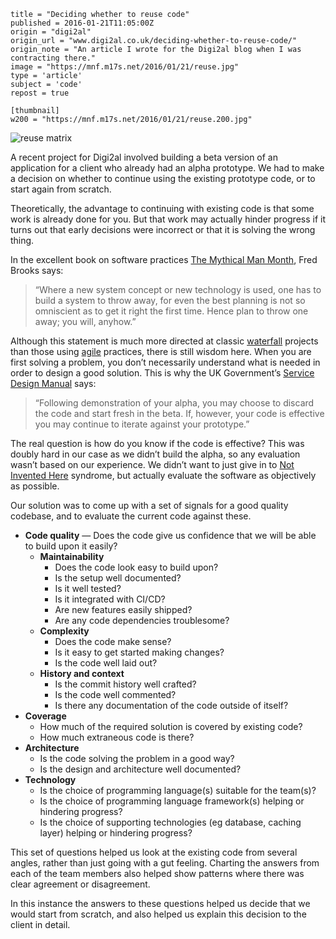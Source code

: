 ```
title = "Deciding whether to reuse code"
published = 2016-01-21T11:05:00Z
origin = "digi2al"
origin_url = "www.digi2al.co.uk/deciding-whether-to-reuse-code/"
origin_note = "An article I wrote for the Digi2al blog when I was contracting there."
image = "https://mnf.m17s.net/2016/01/21/reuse.jpg"
type = 'article'
subject = 'code'
repost = true

[thumbnail]
w200 = "https://mnf.m17s.net/2016/01/21/reuse.200.jpg"
```

![reuse matrix](https://mnf.m17s.net/2016/01/21/reuse.jpg)

A recent project for Digi2al involved building a beta version of an
application for a client who already had an alpha prototype. We had to make a
decision on whether to continue using the existing prototype code, or to start
again from scratch.

Theoretically, the advantage to continuing with existing code is that some
work is already done for you. But that work may actually hinder progress if it
turns out that early decisions were incorrect or that it is solving the wrong
thing.

In the excellent book on software practices [The Mythical Man Month][mmm], Fred Brooks says:

> “Where a new system concept or new technology is used, one has to build a
> system to throw away, for even the best planning is not so omniscient as to
> get it right the first time. Hence plan to throw one away; you will,
> anyhow.”


Although this statement is much more directed at classic [waterfall][wf]
projects than those using [agile][a] practices, there is still wisdom here.
When you are first solving a problem, you don’t necessarily understand what is
needed in order to design a good solution. This is why the UK Government’s
[Service Design Manual][sdm] says:

> “Following demonstration of your alpha, you may choose to discard the code
> and start fresh in the beta. If, however, your code is effective you may
> continue to iterate against your prototype.”

The real question is how do you know if the code is effective? This was doubly
hard in our case as we didn’t build the alpha, so any evaluation wasn’t based
on our experience. We didn’t want to just give in to [Not Invented Here][nih]
syndrome, but actually evaluate the software as objectively as possible.

Our solution was to come up with a set of signals for a good quality codebase,
and to evaluate the current code against these.

* **Code quality** — Does the code give us confidence that we will be able to build upon it easily?
    * **Maintainability**
        * Does the code look easy to build upon?
        * Is the setup well documented?
        * Is it well tested?
        * Is it integrated with CI/CD?
        * Are new features easily shipped?
        * Are any code dependencies troublesome?
    + **Complexity**
        - Does the code make sense?
        - Is it easy to get started making changes?
        - Is the code well laid out?
    + **History and context**
        - Is the commit history well crafted?
        - Is the code well commented?
        - Is there any documentation of the code outside of itself?
* **Coverage**
    + How much of the required solution is covered by existing code?
    + How much extraneous code is there?
* **Architecture**
    + Is the code solving the problem in a good way?
    + Is the design and architecture well documented?
* **Technology**
    + Is the choice of programming language(s) suitable for the team(s)?
    + Is the choice of programming language framework(s) helping or hindering
      progress?
    + Is the choice of supporting technologies (eg database, caching layer)
      helping or hindering progress?

This set of questions helped us look at the existing code from several angles,
rather than just going with a gut feeling. Charting the answers from each of
the team members also helped show patterns where there was clear agreement or
disagreement.

In this instance the answers to these questions helped us decide that we would
start from scratch, and also helped us explain this decision to the client in
detail.


[mmm]: https://en.wikipedia.org/wiki/The_Mythical_Man-Month
[wf]: https://en.wikipedia.org/wiki/Waterfall_model
[a]: https://en.wikipedia.org/wiki/Agile_software_development
[sdm]: https://www.gov.uk/service-manual/phases/alpha.html
[nih]: https://en.wikipedia.org/wiki/Not_invented_here#In_computing
